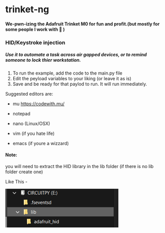 # trinket-ng
#### We-pwn-izing the Adafruit Trinket M0 for fun and profit.(but mostly for some people I work with :space_invader: )


### HID/Keystroke injection
##### Use it to automate a task across air gapped devices, or to *remind* someone to lock thier workstation.
1. To run the example, add the code to the main.py file
2. Edit the peyload variables to your liking (or leave it as is)
3. Save and be ready for that paylod to run. It will run immediately.

Suggested editors are: 
* mu
https://codewith.mu/

* notepad
* nano (Linux/OSX)
* vim (if you hate life)
* emacs (if youre a wizzard)

#### Note:
you will need to extract the HID library in the lib folder (if there is no lib folder create one)

Like This - 

<img src="https://github.com/librarysteve/trinket-ng/blob/master/libfolder.png">
